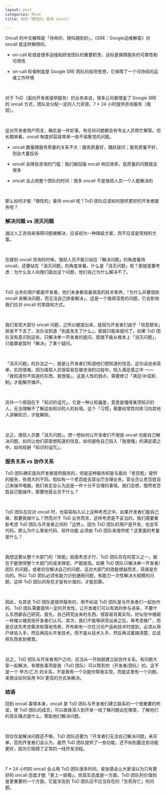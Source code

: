 ```yaml
---
layout: post
categories: Mind
title: 如何「理性的」看待 oncall

---
```


Oncall 的中文解释是「待命的、随叫随到的」，《SRE：Google运维解密》对 oncall 是这样解释的，

- on-call 轮值是很多运维和研发团队的重要职责，目标是保障服务的可靠性和可用性

- on-call 轮值制度是 Google SRE 团队的指导思想，它保障了一个可持续的运维工作环境

<br/>

对于 ToD（面向开发者提供服务）的业务来说，很多公司都借鉴了 Google SRE 的 oncall 方式，团队会分配一定的人力资源，7 * 24 小时提供咨询服务（值班）。

<br/>

这对开发者用户而言，确实是一件好事，有任何问题都会有专业人员帮忙解答。但长期来看，oncall 制度却容易带来一些不易察觉的问题。

- oncall 数量跟服务质量的关系不大：服务质量好，踊跃提问；服务质量不好，则会大量投诉

- oncall 会降低咨询的门槛：我们越加强 oncall 响应效率，低质量的问题就会增多

- oncall 会占用整个团队的时间：很多 oncall 不是值班人员一个人能解决的

<br/>

那么如何才能「理性的」看待 oncall 呢？ToD 团队应该如何提供更好的开发者服务呢？

### 解决问题 vs 消灭问题

通过人工咨询来保障问题被解决，应该视为一种降级方案，而不应该是常规的方案。

<br/>

在接到 oncall 咨询的时候，值班人员不能只站在「解决问题」的角度看待 oncall，还要站在「消灭问题」的角度来看。什么是「消灭问题」呢？那就是要考虑：为什么会人向我们提出这个问题，他们自己为什么解决不了。

<br/>

ToD 业务的用户都是开发者，他们本身都具备很高的技术素养。「为什么非要借助 oncall 来解决问题，而无法自己排查解决」，这是一个值得深思的问题，它会影响我们应对 oncall 的思路和方式。

<br/>

我们发现大部分 oncall 问题，之所以被提出来，是因为开发者们由于「信息壁垒」排查不下去了，没办法知道「到底发生了什么」，那就只能来提问了。如果 ToD 团队没有意识到这些，只解决单一开发者的提问，那就不能从根本上「消灭问题」，只能算是暂时「解决」了某个疑问。

<br/>

「消灭问题」的办法之一，就是让开发者们知道他们想知道的信息。这句话说来简单，实则很难。因为值班人员很容易在被咨询的过程中，陷入满足感之中 ——「我知道你不知道的东西，我很强」。这是人性的弱点，需要修订「满足/补偿机制」才能解开循环。

<br/>

另外一个原因在于「知识的诅咒」，它是一种认知偏差，意思是懂得某项知识的人，无法理解不了解这些知识的人的处境。这个「习惯」需要经常性的练习向其他人讲解知识，才能解除。

<br/>

总之，值班人员要「消灭问题」。想一想如何让开发者们不用提 oncall 也能自己解决问题，如何让他们获取想知道的信息，如何避免自己陷入「我很懂」的满足感之中，如何规避「知识的诅咒」。

### 服务关系 vs 协作关系

ToD 团队确实是向开发者提供服务的，但是这种服务却是与面向「老百姓」提供的服务，有很大的不同。假如有一个老百姓去营业厅办理业务，营业员让老百姓自己来操作电脑，我们肯定会认为这是一件十分不合理的事情。我们会想，既然老百姓自己能操作，那要他营业员干什么？

<br/>

ToD 团队在应对 oncall 时，也容易陷入以上这种考虑之中。如果开发者们能自己做，那要我做什么？然而对于 ToD 业务而言，这样考虑是不妥当的。我们需要重新考虑 ToD 团队与开发者之间的「边界」，因为 ToD 团队的用户是开发，也会写代码。那么为什么某些代码、软件功能 必须由 ToD 团队来提供呢？这里面的考量是什么？

<br/>

我想这要从整个大部门的「效能」层面考虑才行，ToD 团队存在的意义之一，就在于能使得整个大部门的成本降低、产能提高。如果 ToD 团队只解决单一开发者/团队 的问题，或者仅仅解决自己的问题，这对大部门的效能增益而言，简直是负向的。所以 ToD 团队必须有能力识别通用问题，有能力一次性解决大规模的问题，这样 ToD 团队的存在才是有价值的，才能划算。

<br/>

因此，与其说 ToD 团队是提供服务的，倒不如说 ToD 团队是与开发者们一起协作的。ToD 团队需要提供一定的开发性，让开发者们可以有效的参与进来，不要什么东西都自己研究。首先，自己研究出来的东西，很容易背离实际，好似空中楼阁一样难以被其他开发者们认可。其次，我们不能等研究出来之后，再考虑推广，而是应该先考虑需求和落地场景。乔布斯有一次在讨论产品和技术时提到，必须从用户体验入手，然后再回头开发技术。而不是从技术入手，然后再试着搞清楚，应该把东西卖到哪里。

<br/>

总之，ToD 团队与开发者用户之间，应当从一开始就建立起协作关系。有问题大家一起解决，有哪些事项是我（ToD 团队）可以帮到你（开发者/团队）的。这不是一个 甲方/乙方 的关系，不是我有一个功能你帮我实现，而是这里有一个问题，来商议如何采用 ROI 更高的方式来解决。

### 结语

回到 oncall 事情本身，oncall 是 ToD 团队与开发者们建立联系的一个很重要的桥梁。使 ToD 团队的成员，可以直接深入到开发一线了解问题出在哪里，了解他们的真实痛点是什么，帮助他们解决问题。

<br/>

但仅仅是解决问题还不够，ToD 团队还要为「开发者们无法自己解决问题」来买单，否则开发者们会认为，虽然 ToD 团队提供了一些功能，还不如别要这些功能更好，因为它阻碍了正常的一线开发流程。

<br/>

7 * 24 小时的 oncall 会占用 ToD 团队很多时间，紧张感会让大家误以为只有更好的 oncall 态度才能「更上一层楼」。但其实态度是一方面，ToD 团队的价值则是更重要的一个方面。它是涉及到 ToD 团队应不应当存在的「生死存亡」的问题。
